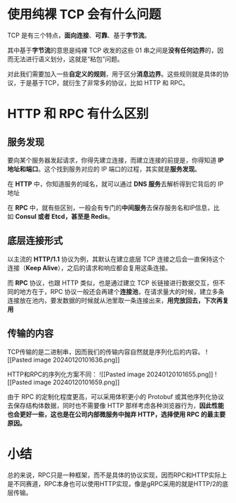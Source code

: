 # 使用纯裸 TCP 会有什么问题
TCP 是有三个特点，**面向连接**、**可靠**、基于**字节流**。

其中基于**字节流**的意思是纯裸 TCP 收发的这些 01 串之间是**没有任何边界**的，因而无法进行语义划分，这就是“粘包”问题。

对此我们需要加入一些**自定义的规则**，用于区分**消息边界**。这些规则就是具体的协议，于是基于TCP，就衍生了非常多的协议，比如 HTTP 和 RPC。

# HTTP 和 RPC 有什么区别
## 服务发现
要向某个服务器发起请求，你得先建立连接，而建立连接的前提是，你得知道 **IP 地址和端口**。这个找到服务对应的 IP 端口的过程，其实就是**服务发现**。

在 **HTTP** 中，你知道服务的域名，就可以通过 **DNS 服务**去解析得到它背后的 IP 地址

在 **RPC** 中，就有些区别，一般会有专门的**中间服务**去保存服务名和IP信息，比如 **Consul 或者 Etcd，甚至是 Redis**。

## 底层连接形式
以主流的 **HTTP/1.1** 协议为例，其默认在建立底层 TCP 连接之后会一直保持这个连接（**Keep Alive**），之后的请求和响应都会复用这条连接。

而 **RPC** 协议，也跟 HTTP 类似，也是通过建立 TCP 长链接进行数据交互，但不同的地方在于，RPC 协议一般还会再建个**连接池**，在请求量大的时候，建立多条连接放在池内，要发数据的时候就从池里取一条连接出来，**用完放回去，下次再复用**

## 传输的内容
TCP传输的是二进制串，因而我们的传输内容自然就是序列化后的内容。
![[Pasted image 20240120101636.png]]

HTTP和RPC的序列化方案不同：
![[Pasted image 20240120101655.png]]
![[Pasted image 20240120101659.png]]

由于 RPC 的定制化程度更高，可以采用体积更小的 Protobuf 或其他序列化协议去保存结构体数据，同时也不需要像 HTTP 那样考虑各种浏览器行为，**因此性能也会更好一些，这也是在公司内部微服务中抛弃 HTTP，选择使用 RPC 的最主要原因。**

# 小结
总的来说，RPC只是一种框架，而不是具体的协议实现，因而RPC和HTTP实际上是不同赛道，RPC本身也可以使用HTTP实现，像是gRPC采用的就是HTTP/2的底层传输。